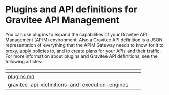 # Plugins and API definitions for Gravitee API Management

You can use plugins to expand the capabilities of your Gravitee API Management (APIM) environment. Also a Gravitee API definition is a JSON representation of everything that the APIM Gateway needs to know for it to proxy, apply policies to, and to create plans for your APIs and their traffic. For more information about plugins and Gravitee API definitions, see the following articles:

<table data-card-size="large" data-view="cards"><thead><tr><th data-type="content-ref"></th><th></th><th></th></tr></thead><tbody><tr><td><a href="plugins/plugins.md">plugins.md</a></td><td></td><td></td></tr><tr><td><a href="gravitee-api-definitions-and-execution-engines/">gravitee-api-definitions-and-execution-engines</a></td><td></td><td></td></tr></tbody></table>
